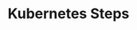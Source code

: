 ---
layout: src/layouts/Default.astro
pubDate: 1000-01-01
modDate: 1000-01-01
title: Kubernetes Steps
navTitle: Overview
navSection: Steps
description: TBC
navOrder: 10
hideInThisSectionHeader: true
---